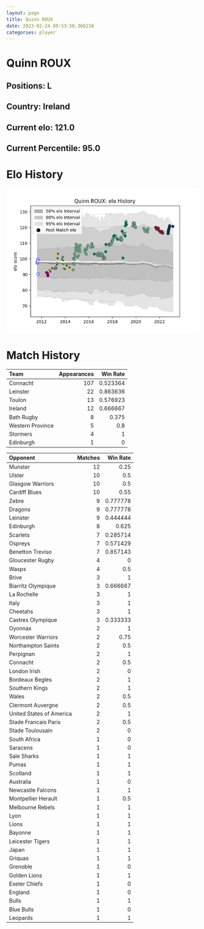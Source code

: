 ```yaml
---  
layout: page  
title: Quinn ROUX  
date: 2023-02-24 09:53:50.366210  
categories: player  
---
```

# Quinn ROUX

## Positions: L

## Country: Ireland

## Current elo: 121.0

## Current Percentile: 95.0

# Elo History


![elo history](history_QuinnROUX.png)
# Match History


| Team             |   Appearances |   Win Rate |
|:-----------------|--------------:|-----------:|
| Connacht         |           107 |   0.523364 |
| Leinster         |            22 |   0.863636 |
| Toulon           |            13 |   0.576923 |
| Ireland          |            12 |   0.666667 |
| Bath Rugby       |             8 |   0.375    |
| Western Province |             5 |   0.8      |
| Stormers         |             4 |   1        |
| Edinburgh        |             1 |   0        |

| Opponent                 |   Matches |   Win Rate |
|:-------------------------|----------:|-----------:|
| Munster                  |        12 |   0.25     |
| Ulster                   |        10 |   0.5      |
| Glasgow Warriors         |        10 |   0.5      |
| Cardiff Blues            |        10 |   0.55     |
| Zebre                    |         9 |   0.777778 |
| Dragons                  |         9 |   0.777778 |
| Leinster                 |         9 |   0.444444 |
| Edinburgh                |         8 |   0.625    |
| Scarlets                 |         7 |   0.285714 |
| Ospreys                  |         7 |   0.571429 |
| Benetton Treviso         |         7 |   0.857143 |
| Gloucester Rugby         |         4 |   0        |
| Wasps                    |         4 |   0.5      |
| Brive                    |         3 |   1        |
| Biarritz Olympique       |         3 |   0.666667 |
| La Rochelle              |         3 |   1        |
| Italy                    |         3 |   1        |
| Cheetahs                 |         3 |   1        |
| Castres Olympique        |         3 |   0.333333 |
| Oyonnax                  |         2 |   1        |
| Worcester Warriors       |         2 |   0.75     |
| Northampton Saints       |         2 |   0.5      |
| Perpignan                |         2 |   1        |
| Connacht                 |         2 |   0.5      |
| London Irish             |         2 |   0        |
| Bordeaux Begles          |         2 |   1        |
| Southern Kings           |         2 |   1        |
| Wales                    |         2 |   0.5      |
| Clermont Auvergne        |         2 |   0.5      |
| United States of America |         2 |   1        |
| Stade Francais Paris     |         2 |   0.5      |
| Stade Toulousain         |         2 |   0        |
| South Africa             |         1 |   0        |
| Saracens                 |         1 |   0        |
| Sale Sharks              |         1 |   1        |
| Pumas                    |         1 |   1        |
| Scotland                 |         1 |   1        |
| Australia                |         1 |   0        |
| Newcastle Falcons        |         1 |   1        |
| Montpellier Herault      |         1 |   0.5      |
| Melbourne Rebels         |         1 |   1        |
| Lyon                     |         1 |   1        |
| Lions                    |         1 |   1        |
| Bayonne                  |         1 |   1        |
| Leicester Tigers         |         1 |   1        |
| Japan                    |         1 |   1        |
| Griquas                  |         1 |   1        |
| Grenoble                 |         1 |   0        |
| Golden Lions             |         1 |   1        |
| Exeter Chiefs            |         1 |   0        |
| England                  |         1 |   0        |
| Bulls                    |         1 |   1        |
| Blue Bulls               |         1 |   0        |
| Leopards                 |         1 |   1        |